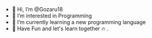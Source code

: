 - 👋 Hi, I’m @Gozaru18
- 👀 I’m interested in Programming
- 🌱 I’m currently learning a new programming language
- 💞️ Have Fun and let's learn together 🔥
.
<!---
Gozaru18/Gozaru18 is a ✨ special ✨ repository because its `README.md` (this file) appears on your GitHub profile.
You can click the Preview link to take a look at your changes.
--->
